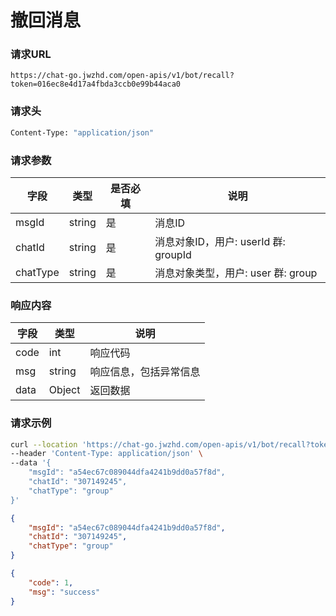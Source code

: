 # 撤回消息

### 请求URL

`https://chat-go.jwzhd.com/open-apis/v1/bot/recall?token=016ec8e4d17a4fbda3ccb0e99b44aca0`

### 请求头

```bash
Content-Type: "application/json"
```

### 请求参数

| 字段     | 类型   | 是否必填 | 说明                                 |
| -------- | ------ | -------- | ------------------------------------ |
| msgId    | string | 是       | 消息ID                               |
| chatId   | string | 是       | 消息对象ID，用户: userId 群: groupId |
| chatType | string | 是       | 消息对象类型，用户: user 群: group   |

### 响应内容

| 字段 | 类型   | 说明                   |
| ---- | ------ | ---------------------- |
| code | int    | 响应代码               |
| msg  | string | 响应信息，包括异常信息 |
| data | Object | 返回数据               |

### 请求示例

```bash
curl --location 'https://chat-go.jwzhd.com/open-apis/v1/bot/recall?token=016ec8e4d17a4fbda3ccb0e99b44aca0' \
--header 'Content-Type: application/json' \
--data '{
    "msgId": "a54ec67c089044dfa4241b9dd0a57f8d",
    "chatId": "307149245",
    "chatType": "group"
}'
```
```json
{
    "msgId": "a54ec67c089044dfa4241b9dd0a57f8d",
    "chatId": "307149245",
    "chatType": "group"
}
```

```json
{
    "code": 1,
    "msg": "success"
}
```
